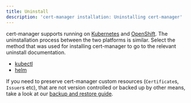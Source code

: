 ```yaml
---
title: Uninstall
description: 'cert-manager installation: Uninstalling cert-manager'
---
```


cert-manager supports running on [Kubernetes](https://kubernetes.io) and
[OpenShift](https://www.openshift.com). The uninstallation process between the
two platforms is similar. Select the method that was used for installing
cert-manager to go to the relevant uninstall documentation.

- [kubectl](./kubectl.md#uninstalling)
- [helm](./helm.md#uninstalling)

If you need to preserve cert-manager custom resources (`Certificate`s, `Issuer`s etc), that are not version controlled or backed up by other means, take a look at our [backup and restore guide](../devops-tips/backup.md).

